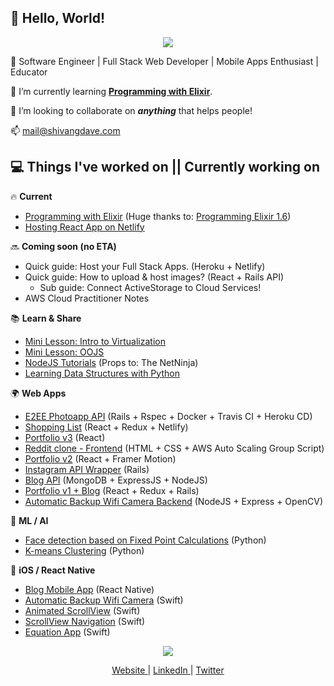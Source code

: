 ## 👋 Hello, World!

<p align="center">
   <img src="https://media0.giphy.com/media/l0HlHFRbmaZtBRhXG/giphy.gif" />
</p>

👀 Software Engineer | Full Stack Web Developer | Mobile Apps Enthusiast | Educator

🌱 I’m currently learning **[Programming with Elixir]**.

💞️ I’m looking to collaborate on ***anything*** that helps people! 

📫 mail@shivangdave.com

## 💻 Things I've worked on || Currently working on

🔥 **Current**
- [Programming with Elixir] (Huge thanks to: [Programming Elixir 1.6])
- [Hosting React App on Netlify]

🔜 **Coming soon (no ETA)**
- Quick guide: Host your Full Stack Apps. (Heroku + Netlify)
- Quick guide: How to upload & host images? (React + Rails API)
   - Sub guide: Connect ActiveStorage to Cloud Services!
- AWS Cloud Practitioner Notes

📚 **Learn & Share**
- [Mini Lesson: Intro to Virtualization]
- [Mini Lesson: OOJS]
- [NodeJS Tutorials] (Props to: The NetNinja)
- [Learning Data Structures with Python]

🌍 **Web Apps**
- [E2EE Photoapp API] (Rails + Rspec + Docker + Travis CI + Heroku CD)
- [Shopping List] (React + Redux + Netlify)
- [Portfolio v3] (React)
- [Reddit clone - Frontend] (HTML + CSS + AWS Auto Scaling Group Script)
- [Portfolio v2] (React + Framer Motion)
- [Instagram API Wrapper] (Rails)
- [Blog API] (MongoDB + ExpressJS + NodeJS)
- [Portfolio v1 + Blog] (React + Redux + Rails)
- [Automatic Backup Wifi Camera Backend] (NodeJS + Express + OpenCV)

🤖 **ML / AI**
- [Face detection based on Fixed Point Calculations] (Python)
- [K-means Clustering] (Python)

📱 **iOS / React Native**
- [Blog Mobile App] (React Native)
- [Automatic Backup Wifi Camera] (Swift)
- [Animated ScrollView] (Swift)
- [ScrollView Navigation] (Swift)
- [Equation App] (Swift)


[Programming with Elixir]: https://shivangdave.github.io/elixir/
[Programming Elixir 1.6]: https://pragprog.com/titles/elixir16/programming-elixir-1-6/
[Mini Lesson: Intro to Virtualization]: https://github.com/ShivangDave/intro-to-virtualization
[Mini Lesson: OOJS]: https://github.com/ShivangDave/oojs
[NodeJS Tutorials]: https://github.com/ShivangDave/NodeJS-Tutorials
[Learning Data Structures with Python]: https://github.com/ShivangDave/Python-Programs

[Portfolio v2]: https://github.com/ShivangDave/portfolio-site
[E2EE Photoapp API]: https://github.com/ShivangDave/photoapp-api
[Shopping List]: https://github.com/ShivangDave/my-shopping-list
[Portfolio v3]: https://github.com/ShivangDave/portfolio-site-v3
[Reddit clone - Frontend]: https://github.com/ShivangDave/reddit-clone
[Instagram API Wrapper]: https://github.com/ShivangDave/instagram-api-wrapper
[Blog API]: https://github.com/ShivangDave/blog-api-mern
[Portfolio v1 + Blog]: https://github.com/ShivangDave/Blog-Web-App
[Automatic Backup Wifi Camera Backend]: https://github.com/ShivangDave/Automatic-backup-wifi-camera-backend

[K-means Clustering]: https://github.com/ShivangDave/Kmeans-Clustering
[Face detection based on Fixed Point Calculations]: https://github.com/ShivangDave/Face-detection-based-on-fixed-point-calculations

[Equation App]: https://github.com/ShivangDave/EquationAppDemo
[ScrollView Navigation]: https://github.com/ShivangDave/scrollView_navigation_demo
[Animated ScrollView]: https://github.com/ShivangDave/AnimatedScrollView
[Automatic Backup Wifi Camera]: https://github.com/ShivangDave/Automatic-Backup-WiFi-Camera
[Blog Mobile App]: https://github.com/ShivangDave/Blog-Mobile-App

[Hosting React App on Netlify]: https://github.com/ShivangDave/front-end-hosting

<p align="center">
   <img src="https://github-readme-stats.vercel.app/api?username=shivangdave&show_icons=true&theme=tokyonight" />
</p>

<p align="center">
   <a href="https://shivangdave.com" target="_blank"> Website </a> | <a href="https://linkedin.com/in/dshivang" target="_blank"> LinkedIn </a> | <a href="https://twitter.com/@__Shivang__" target="_blank"> Twitter </a>
</p>
